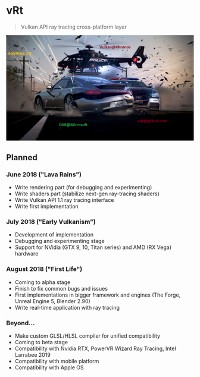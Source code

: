 # vRt

> Vulkan API ray tracing cross-platform layer 

<img src="poster/chase2.png" alt="Chase" width="640">

## Planned

### June 2018 ("Lava Rains")
- Write rendering part (for debugging and experimenting)
- Write shaders part (stabilize next-gen ray-tracing shaders)
- Write Vulkan API 1.1 ray tracing interface
- Write first implementation 

### July 2018 ("Early Vulkanism")
- Development of implementation 
- Debugging and experimenting stage 
- Support for NVidia (GTX 9, 10, Titan series) and AMD (RX Vega) hardware

### August 2018 ("First Life")
- Coming to alpha stage
- Finish to fix common bugs and issues 
- First implementations in bigger framework and engines (The Forge, Unreal Engine 5, Blender 2.90)
- Write real-time application with ray tracing 

### Beyond... 
- Make custom GLSL/HLSL compiler for unified compatibility 
- Coming to beta stage
- Compatibility with Nvidia RTX, PowerVR Wizard Ray Tracing, Intel Larrabee 2019
- Compatibility with mobile platform 
- Compatibility with Apple OS

